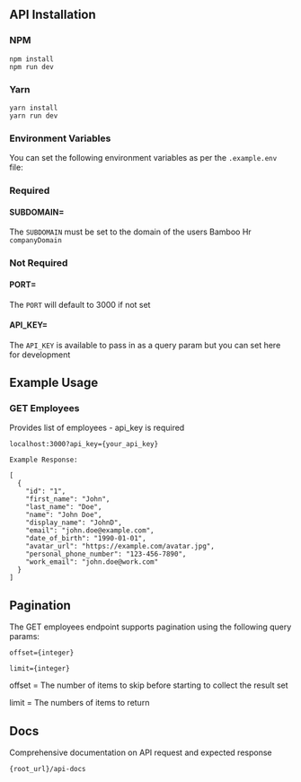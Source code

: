 ## API Installation

### NPM

```
npm install
npm run dev

```

### Yarn

```
yarn install
yarn run dev
```

### Environment Variables

You can set the following environment variables as per the ```.example.env``` file:

### Required
#### SUBDOMAIN=

The ```SUBDOMAIN``` must be set to the domain of the users Bamboo Hr ```companyDomain```

### Not Required
#### PORT=

The ```PORT``` will default to 3000 if not set

#### API_KEY=

The ```API_KEY``` is available to pass in as a query param but you can set here for development

## Example Usage

### GET Employees

Provides list of employees - api_key is required

```localhost:3000?api_key={your_api_key}```

```
Example Response:

[
  {
    "id": "1",
    "first_name": "John",
    "last_name": "Doe",
    "name": "John Doe",
    "display_name": "JohnD",
    "email": "john.doe@example.com",
    "date_of_birth": "1990-01-01",
    "avatar_url": "https://example.com/avatar.jpg",
    "personal_phone_number": "123-456-7890",
    "work_email": "john.doe@work.com"
  }
]

```

## Pagination

The GET employees endpoint supports pagination using the following query params:

```
offset={integer}
```
```
limit={integer}
```

offset = The number of items to skip before starting to collect the result set

limit = The numbers of items to return


## Docs

Comprehensive documentation on API request and expected response

```{root_url}/api-docs```

